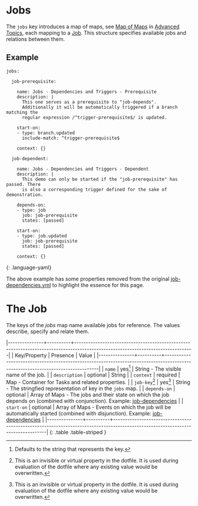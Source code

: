 # Jobs 

The `jobs` key introduces a map of maps, see [Map of Maps] in [Advanced
Topics], each mapping to a [Job](#job). This structure specifies available jobs
and relations between them.



## Example

    jobs:

      job-prerequisite:

        name: Jobs - Dependencies and Triggers - Prerequisite 
        description: |
          This one serves as a prerequisite to "job-depends".
          Additionally it will be automatically triggered if a branch matching the
          regular expression /^trigger-prerequisite$/ is updated. 

        start-on: 
        - type: branch.updated
          include-match: ^trigger-prerequisite$

        context: {}

      job-dependent:

        name: Jobs - Dependencies and Triggers - Dependent
        description: |
          This demo can only be started if the "job-prerequisite" has passed. There
          is also a corresponding trigger defined for the sake of demonstration. 

        depends-on:
        - type: job
          job: job-prerequisite
          states: [passed]

        start-on: 
        - type: job.updated
          job: job-prerequisite
          states: [passed]

        context: {}
  {: .language-yaml}

The above example has some properties removed from the original
[job-dependencies.yml](https://github.com/cider-ci/cider-ci_demo-project-bash/blob/master/.cider-ci/jobs/job-dependencies.yml)
to highlight the essence for this page. 




# The Job

The keys of the _jobs_ map name available jobs for reference. The values
describe, specify and relate them.


|---------------+----------+--------------------------------------------------------------------------------------------------------------------------------|
| Key/Property  | Presence | Value                                                                                                                          |
|---------------+----------+--------------------------------------------------------------------------------------------------------------------------------|
| `name`        | yes[^r]  | String - The visible name of the job.                                                                                          |
| `description` | optional | String                                                                                                                         |
| `context`     | required | Map - Container for Tasks and related properties.                                                                              |
| `job-key`[^i] | yes[^i]  | String - The stringfied representation of key in the `jobs` map.                                                               |
| `depends-on`  | optional | Array of Maps - The jobs and their state on which the job depends on (combined with conjunction). Example: [job-dependencies]  |
| `start-on`    | optional | Array of Maps - Events on which the job will be automatically started (combined with disjunction). Example: [job-dependencies] |
|---------------+----------+--------------------------------------------------------------------------------------------------------------------------------|
{: .table .table-striped }


[^r]: Defaults to the string that represents the key. 

[^i]: This is an invisible or virtual property in the dotfile. It is used  during evaluation of the dotfile where any existing value would be overwritten.

  [Task]: /project-configuration/tasks.html#task
  [Map of Maps]: /project-configuration/advanced.html#map-of-maps
  [Advanced Topics]: /project-configuration/advanced.html

  [job-dependencies]: /demo-project/cider-ci/jobs/job-dependencies.yml

